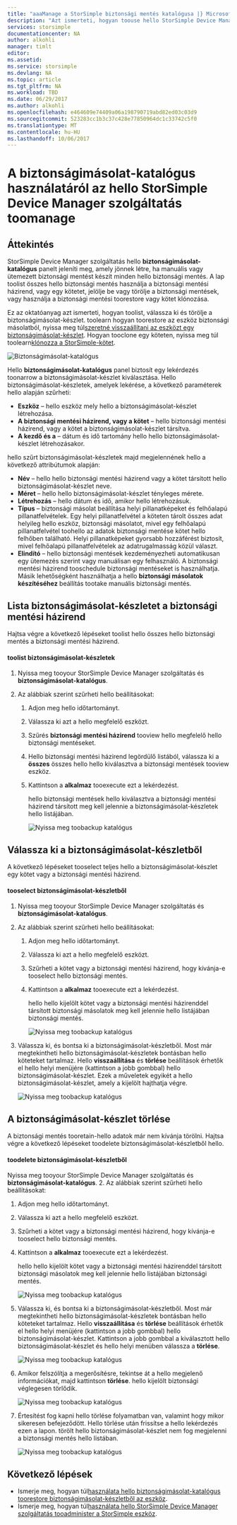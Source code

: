 ```yaml
---
title: "aaaManage a StorSimple biztonsági mentés katalógusa |} Microsoft Docs"
description: "Azt ismerteti, hogyan toouse hello StorSimple Device Manager szolgáltatás biztonságimásolat-katalógus lap toolist, jelölje ki, és törölje a biztonsági mentés."
services: storsimple
documentationcenter: NA
author: alkohli
manager: timlt
editor: 
ms.assetid: 
ms.service: storsimple
ms.devlang: NA
ms.topic: article
ms.tgt_pltfrm: NA
ms.workload: TBD
ms.date: 06/29/2017
ms.author: alkohli
ms.openlocfilehash: e464609e74409a06a198790719abd82ed03c03d9
ms.sourcegitcommit: 523283cc1b3c37c428e77850964dc1c33742c5f0
ms.translationtype: MT
ms.contentlocale: hu-HU
ms.lasthandoff: 10/06/2017
---
```

# <a name="use-hello-storsimple-device-manager-service-toomanage-your-backup-catalog"></a>A biztonságimásolat-katalógus használatáról az hello StorSimple Device Manager szolgáltatás toomanage
## <a name="overview"></a>Áttekintés
StorSimple Device Manager szolgáltatás hello **biztonságimásolat-katalógus** panelt jeleníti meg, amely jönnek létre, ha manuális vagy ütemezett biztonsági mentést készít minden hello biztonsági mentés. A lap toolist összes hello biztonsági mentés használja a biztonsági mentési házirend, vagy egy kötetet, jelölje be vagy törölje a biztonsági mentések, vagy használja a biztonsági mentési toorestore vagy kötet klónozása.

Ez az oktatóanyag azt ismerteti, hogyan toolist, válassza ki és törölje a biztonságimásolat-készlet. toolearn hogyan toorestore az eszköz biztonsági másolatból, nyissa meg túl[szeretné visszaállítani az eszközt egy biztonságimásolat-készlet](storsimple-8000-restore-from-backup-set-u2.md). Hogyan tooclone egy köteten, nyissa meg túl toolearn[klónozza a StorSimple-kötet](storsimple-8000-clone-volume-u2.md).

![Biztonságimásolat-katalógus](./media/storsimple-8000-manage-backup-catalog/bucatalog.png) 

Hello **biztonságimásolat-katalógus** panel biztosít egy lekérdezés toonarrow a biztonságimásolat-készlet kiválasztása. Hello biztonságimásolat-készletek, amelyek lekérése, a következő paraméterek hello alapján szűrheti:

* **Eszköz** – hello eszköz mely hello a biztonságimásolat-készlet létrehozása.
* **A biztonsági mentési házirend, vagy a kötet** – hello biztonsági mentési házirend, vagy a kötet a biztonságimásolat-készlet társítva.
* **A kezdő és a** – dátum és idő tartomány hello hello biztonságimásolat-készlet létrehozásakor.

hello szűrt biztonságimásolat-készletek majd megjelennének hello a következő attribútumok alapján:

* **Név** – hello hello biztonsági mentési házirend vagy a kötet társított hello biztonságimásolat-készlet neve.
* **Méret** – hello hello biztonságimásolat-készlet tényleges mérete.
* **Létrehozás** – hello dátum és idő, amikor hello létrehozásuk. 
* **Típus** – biztonsági másolat beállítása helyi pillanatképeket és felhőalapú pillanatfelvételek. Egy helyi pillanatfelvétel a köteten tárolt összes adat helyileg hello eszköz, biztonsági másolatot, mivel egy felhőalapú pillanatfelvétel toohello az adatok biztonsági mentése kötet hello felhőben található. Helyi pillanatképeket gyorsabb hozzáférést biztosít, mivel felhőalapú pillanatfelvételek az adatrugalmasság közül választ.
* **Elindító** – hello biztonsági mentések kezdeményezheti automatikusan egy ütemezés szerint vagy manuálisan egy felhasználó. A biztonsági mentési házirend tooschedule biztonsági mentéseket is használhatja. Másik lehetőségként használhatja a hello **biztonsági másolatok készítéséhez** beállítás tootake manuális biztonsági mentés.

## <a name="list-backup-sets-for-a-backup-policy"></a>Lista biztonságimásolat-készletet a biztonsági mentési házirend
Hajtsa végre a következő lépéseket toolist hello összes hello biztonsági mentés a biztonsági mentési házirend.

#### <a name="toolist-backup-sets"></a>toolist biztonságimásolat-készletek
1. Nyissa meg tooyour StorSimple Device Manager szolgáltatás és **biztonságimásolat-katalógus**.

2. Az alábbiak szerint szűrheti hello beállításokat:
   
   1. Adjon meg hello időtartományt.
   2. Válassza ki azt a hello megfelelő eszközt.
   3. Szűrés **biztonsági mentési házirend** tooview hello megfelelő hello biztonsági mentéseket.
   3. Hello biztonsági mentési házirend legördülő listából, válassza ki a **összes** összes hello hello kiválasztva a biztonsági mentések tooview eszköz.
   4. Kattintson a **alkalmaz** tooexecute ezt a lekérdezést.
      
      hello biztonsági mentések hello kiválasztva a biztonsági mentési házirend társított meg kell jelennie a biztonságimásolat-készletek hello listájában.

      ![Nyissa meg toobackup katalógus](./media/storsimple-8000-manage-backup-catalog/bucatalog1.png)

## <a name="select-a-backup-set"></a>Válassza ki a biztonságimásolat-készletből
A következő lépéseket tooselect teljes hello a biztonságimásolat-készlet egy kötet vagy a biztonsági mentési házirend.

#### <a name="tooselect-a-backup-set"></a>tooselect biztonságimásolat-készletből
1. Nyissa meg tooyour StorSimple Device Manager szolgáltatás és **biztonságimásolat-katalógus**.
2. Az alábbiak szerint szűrheti hello beállításokat:
   
   1. Adjon meg hello időtartományt. 
   2. Válassza ki azt a hello megfelelő eszközt. 
   3. Szűrheti a kötet vagy a biztonsági mentési házirend, hogy kívánja-e tooselect hello biztonsági mentés.
   4. Kattintson a **alkalmaz** tooexecute ezt a lekérdezést.
      
      hello hello kijelölt kötet vagy a biztonsági mentési házirenddel társított biztonsági másolatok meg kell jelennie hello listájában biztonsági mentés.

      ![Nyissa meg toobackup katalógus](./media/storsimple-8000-manage-backup-catalog/bucatalog1.png)

3. Válassza ki, és bontsa ki a biztonságimásolat-készletből. Most már megtekintheti hello biztonságimásolat-készletek bontásban hello köteteket tartalmaz. Hello **visszaállítása** és **törlése** beállítások érhetők el hello helyi menüjére (kattintson a jobb gombbal) hello biztonságimásolat-készlet. Ezek a műveletek egyikét a hello biztonságimásolat-készlet, amely a kijelölt hajthatja végre.

    ![Nyissa meg toobackup katalógus](./media/storsimple-8000-manage-backup-catalog/bucatalog2.png)

## <a name="delete-a-backup-set"></a>A biztonságimásolat-készlet törlése
A biztonsági mentés tooretain-hello adatok már nem kívánja törölni. Hajtsa végre a következő lépéseket toodelete biztonságimásolat-készletből hello.

#### <a name="toodelete-a-backup-set"></a>toodelete biztonságimásolat-készletből
 Nyissa meg tooyour StorSimple Device Manager szolgáltatás és **biztonságimásolat-katalógus**.
2. Az alábbiak szerint szűrheti hello beállításokat:
   
   1. Adjon meg hello időtartományt. 
   2. Válassza ki azt a hello megfelelő eszközt. 
   3. Szűrheti a kötet vagy a biztonsági mentési házirend, hogy kívánja-e tooselect hello biztonsági mentés.
   4. Kattintson a **alkalmaz** tooexecute ezt a lekérdezést.
      
      hello hello kijelölt kötet vagy a biztonsági mentési házirenddel társított biztonsági másolatok meg kell jelennie hello listájában biztonsági mentés.

      ![Nyissa meg toobackup katalógus](./media/storsimple-8000-manage-backup-catalog/bucatalog1.png)

3. Válassza ki, és bontsa ki a biztonságimásolat-készletből. Most már megtekintheti hello biztonságimásolat-készletek bontásban hello köteteket tartalmaz. Hello **visszaállítása** és **törlése** beállítások érhetők el hello helyi menüjére (kattintson a jobb gombbal) hello biztonságimásolat-készlet. Kattintson a jobb gombbal a kiválasztott hello biztonságimásolat-készlet és hello helyi menüben válassza a **törlése**.

    ![Nyissa meg toobackup katalógus](./media/storsimple-8000-manage-backup-catalog/bucatalog3.png)

4. Amikor felszólítja a megerősítésre, tekintse át a hello megjelenő információkat, majd kattintson **törlése**. hello kijelölt biztonsági véglegesen törlődik.

    ![Nyissa meg toobackup katalógus](./media/storsimple-8000-manage-backup-catalog/bucatalog4.png)  

5. Értesítést fog kapni hello törlése folyamatban van, valamint hogy mikor sikeresen befejeződött. Hello törlése után frissítse a hello lekérdezés ezen a lapon. törölt hello biztonságimásolat-készlet nem fog megjelenni a biztonsági mentés hello listában.

    ![Nyissa meg toobackup katalógus](./media/storsimple-8000-manage-backup-catalog/bucatalog7.png)

## <a name="next-steps"></a>Következő lépések
* Ismerje meg, hogyan túl[használata hello biztonságimásolat-katalógus toorestore biztonságimásolat-készletből az eszköz](storsimple-8000-restore-from-backup-set-u2.md).
* Ismerje meg, hogyan túl[használata hello StorSimple Device Manager szolgáltatás tooadminister a StorSimple eszköz](storsimple-8000-manager-service-administration.md).

